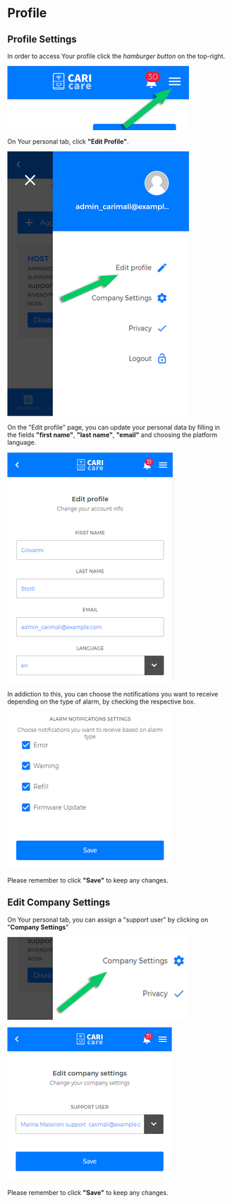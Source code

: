 # Profile

## Profile Settings

In order to access Your profile click the *hamburger button* on the top-right. 

<kbd>![Profile](_images/Profilo-01.png)</kbd>

On Your personal tab, click **"Edit Profile"**.

<kbd>![Edit Profile](_images/Profile-02.png)</kbd>

On the "Edit profile" page, you can update your personal data by filling in the fields **"first name"**, **"last name"**, **"email"** and choosing the platform language.

<kbd>![Dati personali](_images/Profile-02a.png)</kbd>

In addiction to this, you can choose the notifications you want to receive depending on the type of alarm, by checking the respective box.

<kbd>![Notifiche da ricevere](_images/Profile-02b.png)</kbd>

Please remember to click **"Save"** to keep any changes.


## Edit Company Settings

On Your personal tab, you can assign a "support user" by clicking on "**Company Settings**"

<kbd>![Company Settings](_images/Profile-03-companysettings.png)</kbd>

<kbd>![Company Settings Detail](_images/Profile-03-companysettings-b.png)</kbd>

Please remember to click **"Save"** to keep any changes.





